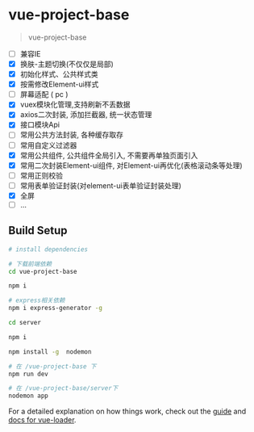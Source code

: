 # vue-project-base

> vue-project-base

- [ ] 兼容IE
- [x] 换肤-主题切换(不仅仅是局部)
- [x] 初始化样式、公共样式类
- [x] 按需修改Element-ui样式
- [ ] 屏幕适配 ( pc )
- [x] vuex模块化管理,支持刷新不丢数据
- [x] axios二次封装, 添加拦截器, 统一状态管理
- [x] 接口模块Api
- [ ] 常用公共方法封装, 各种缓存取存
- [ ] 常用自定义过滤器
- [x] 常用公共组件, 公共组件全局引入, 不需要再单独页面引入
- [x] 常用二次封装Element-ui组件, 对Element-ui再优化(表格滚动条等处理)
- [ ] 常用正则校验
- [ ] 常用表单验证封装(对element-ui表单验证封装处理)
- [x] 全屏
- [ ] ...

## Build Setup

``` bash
# install dependencies

# 下载前端依赖
cd vue-project-base

npm i

# express相关依赖
npm i express-generator -g

cd server

npm i

npm install -g  nodemon

# 在 /vue-project-base 下
npm run dev

# 在 /vue-project-base/server下
nodemon app
```

For a detailed explanation on how things work, check out the [guide](http://vuejs-templates.github.io/webpack/) and [docs for vue-loader](http://vuejs.github.io/vue-loader).

